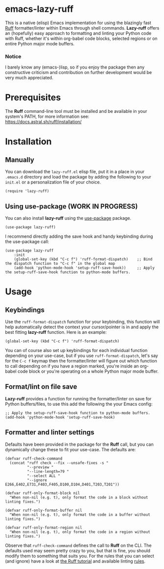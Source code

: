 # emacs-lazy-ruff
This is a native (elisp) Emacs implementation for using the blazingly fast
[Ruff](https://docs.astral.sh/ruff) formatter/linter within Emacs through shell
commands. **Lazy-ruff** offers an (hopefully) easy approach to formatting and
linting your Python code with Ruff, whether it's within org-babel code blocks,
selected regions or on entire Python major mode buffers.

### Notice
I barely know any (emacs-)lisp, so if you enjoy the package then any
constructive criticism and contribution on further development would be very
much appreciated.

# Prerequisites
The **Ruff** command-line tool must be installed and be available in your
system's PATH, for more information see:
https://docs.astral.sh/ruff/installation/

# Installation
## Manually
You can download the `lazy-ruff.el` elisp file, put it in a place in your
`.emacs.d` directory and load the package by adding the following to your
`init.el` or a personalization file of your choice.

``` emacs-lisp
(require 'lazy-ruff)
```

## Using use-package (WORK IN PROGRESS)
You can also install **lazy-ruff** using the
[use-package](https://github.com/jwiegley/use-package) package.

``` emacs-lisp
(use-package lazy-ruff)
```

I recommend directly adding the save hook and handy keybinding during the use-package call:

``` emacs-lisp
(use-package lazy-ruff
    :init
    (global-set-key (kbd "C-c f") 'ruff-format-dispatch)    ;; Bind the dispatch function to "C-c f" in the global map
    (add-hook 'python-mode-hook 'setup-ruff-save-hook))     ;; Apply the setup-ruff-save-hook function to python-mode buffers.
```

# Usage
## Keybindings
Use the `ruff-format-dispatch` function for your keybinding, this function will
help automatically detect the context your cursor/pointer is in and apply the
best fitting **lazy-ruff** function. Here is an example:

``` emacs-lisp
(global-set-key (kbd "C-c f") 'ruff-format-dispatch)
```

You can of course also set up keybindings for each individual function
depending on your use-case, but if you use `ruff-format-dispatch`, let's say
for the `C-c f` keymap then the formatter/linter will figure out which function
to call depending on if you have a region marked, you're inside an org-babel
code block or you're operating on a whole Python major mode buffer.

## Format/lint on file save
**Lazy-ruff** provides a function for running the formatter/linter on save for
Python buffers/files, to use this add the following the your Emacs config:

``` emacs-lisp
;; Apply the setup-ruff-save-hook function to python-mode buffers.
(add-hook 'python-mode-hook 'setup-ruff-save-hook)
```

## Formatter and linter settings
Defaults have been provided in the package for the **Ruff** call, but you can
dynamically change these to fit your use-case. The defaults are:

``` emacs-lisp
(defvar ruff-check-command
  (concat "ruff check --fix --unsafe-fixes -s "
          "--preview "
          "--line-length=79 "
          "--select ALL "
          "--ignore E266,E402,E731,F403,F405,D100,D104,D401,T203,T201"))

(defvar ruff-only-format-block nil
  "When non-nil (e.g. t), only format the code in a block without linting fixes.")

(defvar ruff-only-format-buffer nil
  "When non-nil (e.g. t), only format the code in a buffer without linting fixes.")

(defvar ruff-only-format-region nil
  "When non-nil (e.g. t), only format the code in a region without linting fixes.")
```

Observe that `ruff-check-command` defines the call to **Ruff** on the CLI. The
defaults used may seem pretty crazy to you, but that is fine, you should modify
them to something that suits you. For the rules that you can select (and
ignore) have a look at [the Ruff
tutorial](https://docs.astral.sh/ruff/tutorial/) and available linting
[rules](https://docs.astral.sh/ruff/rules/).
